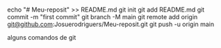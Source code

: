 # 
echo "# Meu-reposit" >> README.md
git init
git add README.md
git commit -m "first commit"
git branch -M main
git remote add origin git@github.com:Josuerodriguers/Meu-reposit.git
git push -u origin main

alguns comandos de git